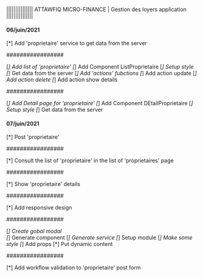 
||||||||||||||| ATTAWFIQ MICRO-FINANCE | Gestion des loyers application |||||||||||||||


#### 06/juin/2021 ###

[*] Add 'proprietaire' service to get data from the server

#################

[*] Add list of 'proprietaire'
 [*] Add Component ListProprietaire
 [*] Setup style
 [*] Get data from the server
 [*] Add 'actions' fubctions
   [*] Add action update 
   [*] Add action delete 
   [*] Add action show details 

#################

[*] Add Detail page for 'proprietaire'
 [*] Add Component DEtailProprietaire
 [*] Setup style
 [*] Get data from the server
  
#### 07/juin/2021 ###

[*] Post 'proprietaire'

#################

[*] Consult the list of 'proprietaire' in the list of 'proprietaires' page

#################

[*] Show 'proprietaire' details

#################

[*] Add responsive design
    
#################

[*] Create gobal modal    
   [*] Generate component
   [*] Generate service
   [*] Setup module
   [*] Make some style
   [*] Add props
   [*] Put dynamic content

################# 
 
[*] Add workflow validation to 'proprietaire' post form